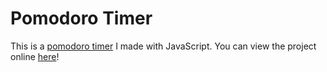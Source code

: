 # Pomodoro Timer 

This is a [pomodoro timer](https://en.wikipedia.org/wiki/Pomodoro_Technique) I made with JavaScript. You can view the project online [here](https://jordan-castelloe.github.io/pomodoro-clock/)!
